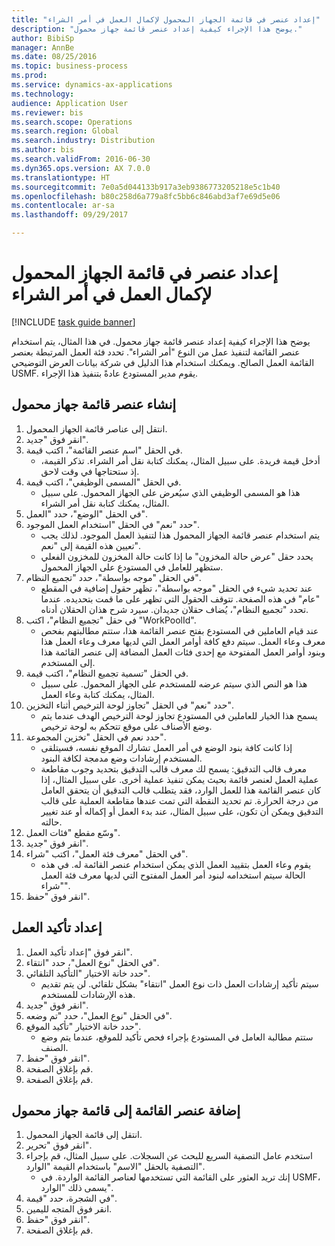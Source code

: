 ```yaml
--- 
title: "إعداد عنصر في قائمة الجهاز المحمول لإكمال العمل في أمر الشراء"
description: "يوضح هذا الإجراء كيفية إعداد عنصر قائمة جهاز محمول."
author: BibiSp
manager: AnnBe
ms.date: 08/25/2016
ms.topic: business-process
ms.prod: 
ms.service: dynamics-ax-applications
ms.technology: 
audience: Application User
ms.reviewer: bis
ms.search.scope: Operations
ms.search.region: Global
ms.search.industry: Distribution
ms.author: bis
ms.search.validFrom: 2016-06-30
ms.dyn365.ops.version: AX 7.0.0
ms.translationtype: HT
ms.sourcegitcommit: 7e0a5d044133b917a3eb9386773205218e5c1b40
ms.openlocfilehash: b80c258d6a779a8fc5bb6c846abd3af7e69d5e06
ms.contentlocale: ar-sa
ms.lasthandoff: 09/29/2017

---
```

# <a name="set-up-a-mobile-device-menu-item-for-completing-work-in-a-purchase-order"></a>إعداد عنصر في قائمة الجهاز المحمول لإكمال العمل في أمر الشراء

[!INCLUDE [task guide banner](../../includes/task-guide-banner.md)]

يوضح هذا الإجراء كيفية إعداد عنصر قائمة جهاز محمول. في هذا المثال، يتم استخدام عنصر القائمة لتنفيذ عمل من النوع "أمر الشراء". تحدد فئة العمل المرتبطة بعنصر القائمة العمل الصالح. ويمكنك استخدام هذا الدليل في شركة بيانات العرض التوضيحي USMF. يقوم مدير المستودع عادةً بتنفيذ هذا الإجراء.


## <a name="create-a-mobile-device-menu-item"></a>إنشاء عنصر قائمة جهاز محمول
1. انتقل إلى عناصر قائمة الجهاز المحمول.
2. انقر فوق "جديد".
3. في الحقل "اسم عنصر القائمة‬"، اكتب قيمة.
    * أدخل قيمة فريدة. على سبيل المثال، يمكنك كتابة نقل أمر الشراء. تذكر القيمة، إذ ستحتاجها في وقت لاحق.  
4. في الحقل "المسمى الوظيفي"، اكتب قيمة.
    * هذا هو المسمى الوظيفي الذي سيُعرض على الجهاز المحمول. على سبيل المثال، يمكنك كتابة نقل أمر الشراء.  
5. في الحقل "الوضع"، حدد "العمل".
6. حدد "نعم" في الحقل "استخدام العمل الموجود‬".
    * يتم استخدام عنصر قائمة الجهاز المحمول هذا لتنفيذ العمل الموجود. لذلك يجب تعيين هذه القيمة إلى "نعم".  
    * يحدد حقل "عرض حالة المخزون‬" ما إذا كانت حالة المخزون للمخزون الفعلي ستظهر للعامل في المستودع على الجهاز المحمول.  
7. في الحقل "موجه بواسطة"، حدد "تجميع النظام".
    * عند تحديد شيء في الحقل "موجه بواسطة‬"، تظهر حقول إضافية في المقطع "عام" في هذه الصفحة. تتوقف الحقول التي تظهر على ما قمت بتحديده. عندما تحدد "تجميع النظام‬"، يُضاف حقلان جديدان. سيرد شرح هذان الحقلان أدناه.  
8. في حقل "تجميع النظام"، اكتب "WorkPoolId".
    * عند قيام العاملين في المستودع بفتح عنصر القائمة هذا، ستتم مطالبتهم بفحص معرف وعاء العمل‬. سيتم دفع كافة أوامر العمل التي لديها معرف وعاء العمل هذا وبنود أوامر العمل المفتوحة مع إحدى فئات العمل المضافة إلى عنصر القائمة هذا إلى المستخدم.  
9. في الحقل "تسمية تجميع النظام"، اكتب قيمة.
    * هذا هو النص الذي سيتم عرضه للمستخدم على الجهاز المحمول. على سبيل المثال، يمكنك كتابة وعاء العمل.  
10. حدد "نعم" في الحقل "تجاوز لوحة الترخيص‬ أثناء التخزين".
    * يسمح هذا الخيار للعاملين في المستودع تجاوز لوحة الترخيص الهدف عندما يتم وضع الأصناف على موقع تتحكم به لوحة ترخيص.  
11. حدد نعم في الحقل "تخزين المجموعة".
    * إذا كانت كافة بنود الوضع في أمر العمل تشارك الموقع نفسه، فسيتلقى المستخدم إرشادات وضع مدمجة لكافة البنود.  
    * معرف قالب التدقيق: يسمح لك معرف قالب التدقيق بتحديد وجوب مقاطعة عملية العمل لعنصر قائمة بحيث يمكن تنفيذ عملية أخرى. على سبيل المثال، إذا كان عنصر القائمة هذا للعمل الوارد، فقد يتطلب قالب التدقيق أن يتحقق العامل من درجة الحرارة. تم تحديد النقطة التي تمت عندها مقاطعة العملية على قالب التدقيق ويمكن أن تكون، على سبيل المثال، عند بدء العمل أو إكماله أو عند تغيير حالته.  
12. وسّع مقطع "فئات العمل".
13. انقر فوق "جديد".
14. في الحقل "معرف فئة العمل"، اكتب "شراء".
    * يقوم وعاء العمل بتقييد العمل الذي يمكن استخدام عنصر القائمة له. في هذه الحالة سيتم استخدامه لبنود أمر العمل المفتوح التي لديها معرف فئة العمل "شراء".  
15. انقر فوق "حفظ".

## <a name="set-up-work-confirmation"></a>إعداد تأكيد العمل
1. انقر فوق "إعداد تأكيد العمل".
2. في الحقل "نوع العمل"، حدد "انتقاء".
3. حدد خانة الاختيار "التأكيد التلقائي".
    * سيتم تأكيد إرشادات العمل ذات نوع العمل "انتقاء" بشكل تلقائي. لن يتم تقديم هذه الإرشادات للمستخدم.  
4. انقر فوق "جديد".
5. في الحقل "نوع العمل"، حدد "تم وضعه".
6. حدد خانة الاختيار "تأكيد الموقع".
    * ستتم مطالبة العامل في المستودع بإجراء فحص تأكيد للموقع، عندما يتم وضع الصنف.  
7. انقر فوق "حفظ".
8. قم بإغلاق الصفحة.
9. قم بإغلاق الصفحة.

## <a name="add-the-menu-item-to-a-mobile-device-menu"></a>إضافة عنصر القائمة إلى قائمة جهاز محمول
1. انتقل إلى قائمة الجهاز المحمول.
2. انقر فوق "تحرير".
3. استخدم عامل التصفية السريع للبحث عن السجلات. على سبيل المثال، قم بإجراء التصفية بالحقل "الاسم" باستخدام القيمة "الوارد".
    * إنك تريد العثور على القائمة التي تستخدمها لعناصر القائمة الواردة. في USMF، يسمى ذلك "الوارد‬".  
4. في الشجرة، حدد "قيمة".
5. انقر فوق المتجه لليمين.
6. انقر فوق "حفظ".
7. قم بإغلاق الصفحة.


